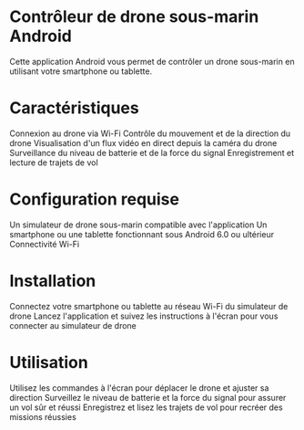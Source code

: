 # Contrôleur de drone sous-marin Android
Cette application Android vous permet de contrôler un drone sous-marin en utilisant votre smartphone ou tablette.

# Caractéristiques
Connexion au drone via Wi-Fi
Contrôle du mouvement et de la direction du drone
Visualisation d'un flux vidéo en direct depuis la caméra du drone
Surveillance du niveau de batterie et de la force du signal
Enregistrement et lecture de trajets de vol
# Configuration requise
Un simulateur de drone sous-marin compatible avec l'application
Un smartphone ou une tablette fonctionnant sous Android 6.0 ou ultérieur
Connectivité Wi-Fi
# Installation
Connectez votre smartphone ou tablette au réseau Wi-Fi du simulateur de drone
Lancez l'application et suivez les instructions à l'écran pour vous connecter au simulateur de drone
# Utilisation
Utilisez les commandes à l'écran pour déplacer le drone et ajuster sa direction
Surveillez le niveau de batterie et la force du signal pour assurer un vol sûr et réussi
Enregistrez et lisez les trajets de vol pour recréer des missions réussies
